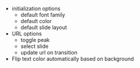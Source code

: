 
- initialization options
  - default font family
  - default color
  - default slide layout
- URL options
  - toggle peak
  - select slide
  - update url on transition
- Flip text color automatically based on background
